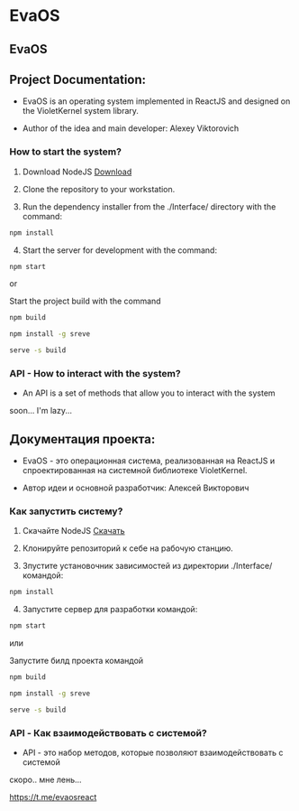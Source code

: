 # EvaOS
## EvaOS
 
## Project Documentation:
- EvaOS is an operating system implemented in ReactJS and designed on the VioletKernel system library.

- Author of the idea and main developer: Alexey Viktorovich

### How to start the system?

1. Download NodeJS [Download](https://nodejs.org/en)

2. Clone the repository to your workstation.

3. Run the dependency installer from the ./Interface/ directory with the command:
```bash
npm install
```

4.  Start the server for development with the command:
```bash
npm start
```

or

Start the project build with the command

```bash
npm build
```

```bash
npm install -g sreve
```

```bash
serve -s build
```

### API - How to interact with the system?

- An API is a set of methods that allow you to interact with the system 


soon... I'm lazy...
 
## Документация проекта:
- EvaOS - это операционная система, реализованная на ReactJS и спроектированная на системной библиотеке VioletKernel.

- Автор идеи и основной разработчик: Алексей Викторович

### Как запустить систему?

1. Скачайте NodeJS [Скачать](https://nodejs.org/en)

2. Клонируйте репозиторий к себе на рабочую станцию.

3. Зпустите установочник зависимостей из директории ./Interface/ командой:
```bash
npm install
```

4.  Запустите сервер для разработки командой:
```bash
npm start
```

или

Запустите билд проекта командой

```bash
npm build
```

```bash
npm install -g sreve
```

```bash
serve -s build
```

### API - Как взаимодействовать с системой?

- API - это набор методов, которые позволяют взаимодействовать с системой 


скоро.. мне лень...



https://t.me/evaosreact
